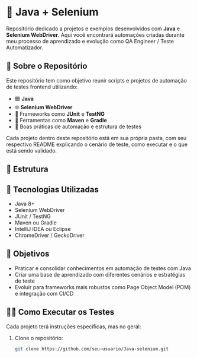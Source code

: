 # 🧪 Java + Selenium

Repositório dedicado a projetos e exemplos desenvolvidos com **Java** e **Selenium WebDriver**. Aqui você encontrará automações criadas durante meu processo de aprendizado e evolução como QA Engineer / Teste Automatizador.

## 🧩 Sobre o Repositório

Este repositório tem como objetivo reunir scripts e projetos de automação de testes frontend utilizando:

- 🟦 **Java**
- 🌐 **Selenium WebDriver**
- 🧪 Frameworks como **JUnit** e **TestNG**
- 🔧 Ferramentas como **Maven** e **Gradle**
- 📄 Boas práticas de automação e estrutura de testes

Cada projeto dentro deste repositório está em sua própria pasta, com seu respectivo README explicando o cenário de teste, como executar e o que está sendo validado.

## 📁 Estrutura

## 🚀 Tecnologias Utilizadas

- Java 8+
- Selenium WebDriver
- JUnit / TestNG
- Maven ou Gradle
- IntelliJ IDEA ou Eclipse
- ChromeDriver / GeckoDriver

## 🎯 Objetivos

- Praticar e consolidar conhecimentos em automação de testes com Java
- Criar uma base de aprendizado com diferentes cenários e estratégias de teste
- Evoluir para frameworks mais robustos como Page Object Model (POM) e integração com CI/CD

## 👨‍💻 Como Executar os Testes

Cada projeto terá instruções específicas, mas no geral:

1. Clone o repositório:
   ```bash
   git clone https://github.com/seu-usuario/Java-selenium.git
